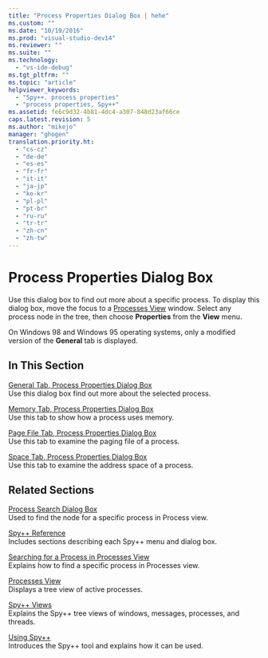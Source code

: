 ```yaml
---
title: "Process Properties Dialog Box | hehe"
ms.custom: ""
ms.date: "10/19/2016"
ms.prod: "visual-studio-dev14"
ms.reviewer: ""
ms.suite: ""
ms.technology: 
  - "vs-ide-debug"
ms.tgt_pltfrm: ""
ms.topic: "article"
helpviewer_keywords: 
  - "Spy++. process properties"
  - "process properties, Spy++"
ms.assetid: fe6c9d32-4b81-4dc4-a307-848d23af66ce
caps.latest.revision: 5
ms.author: "mikejo"
manager: "ghogen"
translation.priority.ht: 
  - "cs-cz"
  - "de-de"
  - "es-es"
  - "fr-fr"
  - "it-it"
  - "ja-jp"
  - "ko-kr"
  - "pl-pl"
  - "pt-br"
  - "ru-ru"
  - "tr-tr"
  - "zh-cn"
  - "zh-tw"
---
```

# Process Properties Dialog Box
Use this dialog box to find out more about a specific process. To display this dialog box, move the focus to a [Processes View](../debugger/processes-view.md) window. Select any process node in the tree, then choose **Properties** from the **View** menu.  
  
 On Windows 98 and Windows 95 operating systems, only a modified version of the **General** tab is displayed.  
  
## In This Section  
 [General Tab, Process Properties Dialog Box](../debugger/general-tab--thread-properties-dialog-box.md)  
 Use this dialog box find out more about the selected process.  
  
 [Memory Tab, Process Properties Dialog Box](../debugger/memory-tab--process-properties-dialog-box.md)  
 Use this tab to show how a process uses memory.  
  
 [Page File Tab, Process Properties Dialog Box](../debugger/page-file-tab--process-properties-dialog-box.md)  
 Use this tab to examine the paging file of a process.  
  
 [Space Tab, Process Properties Dialog Box](../debugger/space-tab--process-properties-dialog-box.md)  
 Use this tab to examine the address space of a process.  
  
## Related Sections  
 [Process Search Dialog Box](../debugger/process-search-dialog-box.md)  
 Used to find the node for a specific process in Process view.  
  
 [Spy++ Reference](../debugger/spy---reference.md)  
 Includes sections describing each Spy++ menu and dialog box.  
  
 [Searching for a Process in Processes View](../debugger/how-to--search-for-a-process-in-processes-view.md)  
 Explains how to find a specific process in Processes view.  
  
 [Processes View](../debugger/processes-view.md)  
 Displays a tree view of active processes.  
  
 [Spy++ Views](../debugger/spy---views.md)  
 Explains the Spy++ tree views of windows, messages, processes, and threads.  
  
 [Using Spy++](../debugger/using-spy--.md)  
 Introduces the Spy++ tool and explains how it can be used.